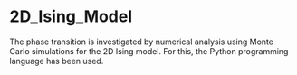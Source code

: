 # 2D_Ising_Model

The phase transition is investigated by numerical analysis using Monte Carlo simulations for the 2D Ising model. For this, the Python programming language has been used.
